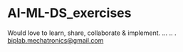 # AI-ML-DS_exercises
Would love to learn, share, collaborate & implement.
...
..
.
biplab.mechatronics@gmail.com

